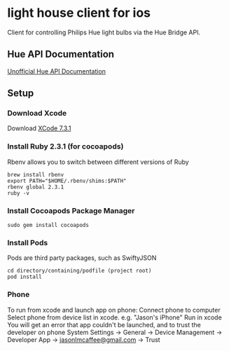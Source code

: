 # light house client for ios
Client for controlling Philips Hue light bulbs via the Hue Bridge API.

## Hue API Documentation
[Unofficial Hue API Documentation](http://www.burgestrand.se/hue-api/)

## Setup
### Download Xcode
Download [XCode 7.3.1](https://developer.apple.com/download/more/)

### Install Ruby 2.3.1 (for cocoapods)
Rbenv allows you to switch between different versions of Ruby

```
brew install rbenv
export PATH="$HOME/.rbenv/shims:$PATH"
rbenv global 2.3.1
ruby -v
```

### Install Cocoapods Package Manager
```
sudo gem install cocoapods
```

### Install Pods
Pods are third party packages, such as SwiftyJSON
```
cd directory/containing/podfile (project root)
pod install
```

### Phone
To run from xcode and launch app on phone:
Connect phone to computer
Select phone from device list in xcode. e.g. "Jason's iPhone"
Run in xcode
You will get an error that app couldn't be launched, and to trust the developer on phone
System Settings -> General -> Device Management -> Developer App -> jasonlmcaffee@gmail.com -> Trust

